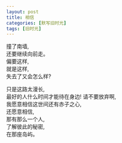 ```yaml
---
layout: post
title: 相信
categories: [默写旧时光]
tags: [旧时光]
---
```


撞了南墙,   
还要继续向前走。    
偏要这样,    
就是这样,    
失去了又会怎么样?    

只是这路太漫长,    
最好的人什么时间才能待在身边!
请不要放弃啊,   
我愿意相信这世间还有赤子之心,   
还愿意相信,   
那有那么一个人,    
了解彼此的秘密,    
在那座岛屿。
